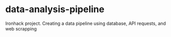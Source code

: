 # data-analysis-pipeline
Ironhack project. Creating a data pipeline using database, API requests, and web scrapping
